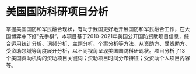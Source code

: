 # 美国国防科研项目分析
掌握美国国防和军民融合现状，有助于我国更好地开展国防和军民融合工作，在大国博弈中下好“先手棋”。本项目基于2010-2021年美国公开国防资助项目信息，综合运用统计分析、词频分析、主题分析、个案分析等方法，从资助方、受资助方、受资助领域等角度展开分析，以不同视角呈现美国国防科研现状。项目分析了13个美国资助机构的资助项目关键词；资助项目时间分布特征；受资助个人项目内容等。
